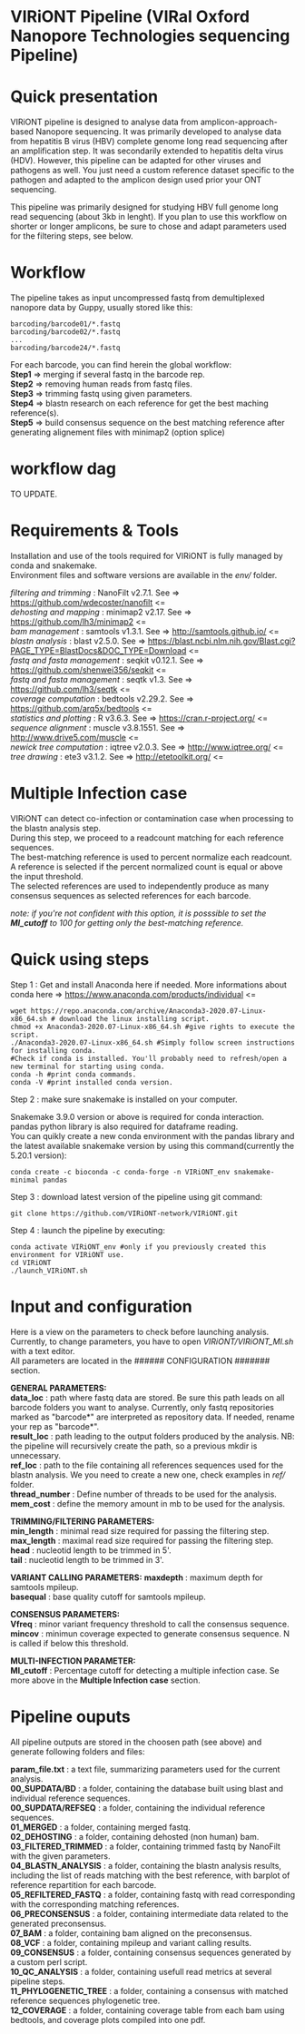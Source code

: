 # VIRiONT Pipeline (VIRal Oxford Nanopore Technologies sequencing Pipeline)

# Quick presentation

VIRiONT pipeline is designed to analyse data from amplicon-approach-based Nanopore sequencing. It was primarily developed to analyse data from hepatitis B virus (HBV) complete genome long read sequencing after an amplification step. It was secondarily extended to hepatitis delta virus (HDV). However, this pipeline can be adapted for other viruses and pathogens as well. You just need a custom reference dataset specific to the pathogen and adapted to the amplicon design used prior your ONT sequencing.

This pipeline was primarily designed for studying HBV full genome long read sequencing (about 3kb in lenght). If you plan to use this workflow on shorter or longer amplicons, be sure to chose and adapt parameters used for the filtering steps, see below.

# Workflow

The pipeline takes as input uncompressed fastq from demultiplexed nanopore data by Guppy, usually stored like this:  
```
barcoding/barcode01/*.fastq
barcoding/barcode02/*.fastq
...
barcoding/barcode24/*.fastq
``` 
For each barcode, you can find herein the global workflow:  
**Step1** => merging if several fastq in the barcode rep.  
**Step2** => removing human reads from fastq files.  
**Step3** => trimming fastq using given parameters.  
**Step4** => blastn research on each reference for get the best maching reference(s).     
**Step5** => build consensus sequence on the best matching reference after generating alignement files with minimap2 (option splice)    

# workflow dag

<!---
![image info](./documents/workflow.png)
-->
TO UPDATE.  

# Requirements & Tools

Installation and use of the tools required for VIRiONT is fully managed by conda and snakemake.  
Environment files and software versions are available in the *env/* folder.  

*filtering and trimming* : NanoFilt v2.7.1. See => https://github.com/wdecoster/nanofilt <=  
*dehosting and mapping* : minimap2 v2.17. See => https://github.com/lh3/minimap2 <=  
*bam management* : samtools v1.3.1. See => http://samtools.github.io/ <=  
*blastn analysis* : blast v2.5.0. See => https://blast.ncbi.nlm.nih.gov/Blast.cgi?PAGE_TYPE=BlastDocs&DOC_TYPE=Download <=  
*fastq and fasta management* : seqkit v0.12.1. See => https://github.com/shenwei356/seqkit <=  
*fastq and fasta management* : seqtk v1.3. See => https://github.com/lh3/seqtk <=   
*coverage computation* : bedtools v2.29.2. See => https://github.com/arq5x/bedtools <=   
*statistics and plotting* : R v3.6.3. See => https://cran.r-project.org/ <=  
*sequence alignment* : muscle v3.8.1551. See => http://www.drive5.com/muscle <=  
*newick tree computation* : iqtree v2.0.3. See => http://www.iqtree.org/ <=  
*tree drawing* : ete3 v3.1.2. See => http://etetoolkit.org/ <=  

# Multiple Infection case

VIRiONT can detect co-infection or contamination case when processing to the blastn analysis step.  
During this step, we proceed to a readcount matching for each reference sequences.  
The best-matching reference is used to percent normalize each readcount.  
A reference is selected if the percent normalized count is equal or above the input threshold.  
The selected references are used to independently produce as many consensus sequences as selected references for each barcode.  

*note: if you're not confident with this option, it is posssible to set the **MI_cutoff** to 100 for getting only the best-matching reference.*

# Quick using steps

Step 1 : Get and install Anaconda here if needed. More informations about conda here => https://www.anaconda.com/products/individual <=  
```
wget https://repo.anaconda.com/archive/Anaconda3-2020.07-Linux-x86_64.sh # download the linux installing script.
chmod +x Anaconda3-2020.07-Linux-x86_64.sh #give rights to execute the script.
./Anaconda3-2020.07-Linux-x86_64.sh #Simply follow screen instructions for installing conda.
#Check if conda is installed. You'll probably need to refresh/open a new terminal for starting using conda.
conda -h #print conda commands.
conda -V #print installed conda version.
```
Step 2 : make sure snakemake is installed on your computer.  

Snakemake 3.9.0 version or above is required for conda interaction.  
pandas python library is also required for dataframe reading.  
You can quikly create a new conda environment with the pandas library and the latest available snakemake version by using this command(currently the 5.20.1 version):  
```
conda create -c bioconda -c conda-forge -n VIRiONT_env snakemake-minimal pandas
```
Step 3 : download latest version of the pipeline using git command:  
```
git clone https://github.com/VIRiONT-network/VIRiONT.git
```
Step 4 : launch the pipeline by executing:  
```
conda activate VIRiONT_env #only if you previously created this environment for VIRiONT use.  
cd VIRiONT  
./launch_VIRiONT.sh  
```

# Input and configuration

Here is a view on the parameters to check before launching analysis. Currently, to change parameters, you have to open  *VIRiONT/VIRiONT_MI.sh* with a text editor.  
All parameters are located in the ###### CONFIGURATION ####### section.  

**GENERAL PARAMETERS:**  
**data_loc** : path where fastq data are stored. Be sure this path leads on all barcode folders you want to analyse. Currently, only fastq repositories marked as "barcode*" are interpreted as repository data. If needed, rename your rep as "barcode*".  
**result_loc** : path leading to the output folders produced by the analysis. NB: the pipeline will recursively create the path, so a previous mkdir is unnecessary.  
**ref_loc** : path to the file containing all references sequences used for the blastn analysis. We you need to create a new one, check examples in *ref/* folder.  
**thread_number** : Define number of threads to be used for the analysis.  
**mem_cost** : define the memory amount in mb to be used for the analysis.  

**TRIMMING/FILTERING PARAMETERS:**  
**min_length** : minimal read size required for passing the filtering step.  
**max_length** : maximal read size required for passing the filtering step.  
**head** : nucleotid length to be trimmed in 5'.  
**tail** : nucleotid length to be trimmed in 3'.  

**VARIANT CALLING PARAMETERS:**
**maxdepth** : maximum depth for samtools mpileup.  
**basequal** : base quality cutoff for samtools mpileup.  

**CONSENSUS PARAMETERS:**   
**Vfreq** : minor variant frequency threshold to call the consensus sequence.  
**mincov** : minimun coverage expected to generate consensus sequence. N is called if below this threshold.  

**MULTI-INFECTION PARAMETER:**  
**MI_cutoff** : Percentage cutoff for detecting a multiple infection case.  Se more above in the **Multiple Infection case** section.  

# Pipeline ouputs

All pipeline outputs are stored in the choosen path (see above) and generate following folders and files:  

**param_file.txt** : a text file, summarizing parameters used for the current analysis.   
**00_SUPDATA/BD** : a folder, containing the database built using blast and individual reference sequences.  
**00_SUPDATA/REFSEQ** : a folder, containing the individual reference sequences.  
**01_MERGED** : a folder, containing merged fastq.  
**02_DEHOSTING** : a folder, containing dehosted (non human) bam.  
**03_FILTERED_TRIMMED** : a folder, containing trimmed fastq by NanoFilt with the given parameters.  
**04_BLASTN_ANALYSIS** : a folder, containing the blastn analysis results, including the list of reads matching with the best reference, with barplot of reference repartition for each barcode.  
**05_REFILTERED_FASTQ** : a folder, containing fastq with read corresponding with the corresponding matching references.   
**06_PRECONSENSUS** : a folder, containing intermediate data related to the generated preconsensus.  
**07_BAM** : a folder, containing bam aligned on the preconsensus.  
**08_VCF** : a folder, containing mpileup and variant calling results.  
**09_CONSENSUS** : a folder, containing consensus sequences generated by a custom perl script.  
**10_QC_ANALYSIS** : a folder, containing usefull read metrics at several pipeline steps.  
**11_PHYLOGENETIC_TREE** : a folder, containing a consensus with matched reference sequences phylogenetic tree.  
**12_COVERAGE** : a folder, containing coverage table from each bam using bedtools, and coverage plots compiled into one pdf.  

